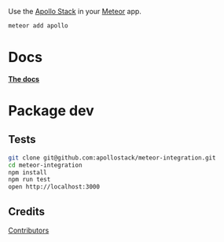 Use the [Apollo Stack](http://dev.apollodata.com/) in your [Meteor](https://www.meteor.com/) app.

```sh
meteor add apollo
```

# Docs

**[The docs](http://dev.apollodata.com/core/meteor.html)**

# Package dev

## Tests

```bash
git clone git@github.com:apollostack/meteor-integration.git
cd meteor-integration
npm install
npm run test
open http://localhost:3000
```

## Credits

[Contributors](https://github.com/apollostack/meteor-integration/graphs/contributors)
